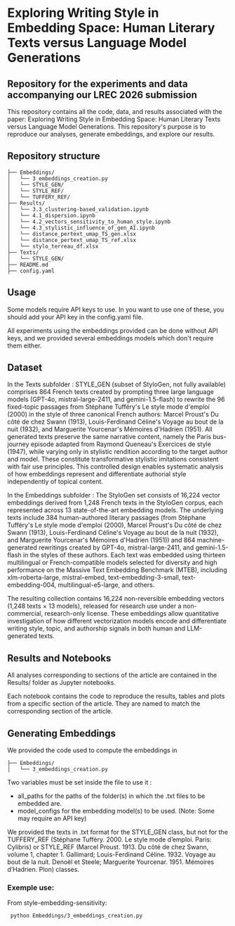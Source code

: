 # Exploring Writing Style in Embedding Space: Human Literary Texts versus Language Model Generations

## Repository for the experiments and data accompanying our LREC 2026 submission

This repository contains all the code, data, and results associated with the paper: Exploring Writing Style in Embedding Space: Human Literary Texts versus Language Model Generations. This repository's purpose is to reproduce our analyses, generate embeddings, and explore our results.

## Repository structure

```  
├── Embeddings/        
│   └── 3_embeddings_creation.py  
│   └── STYLE_GEN/
│   └── STYLE_REF/
│   └── TUFFERY_REF/
├── Results/                   
│   └── 3.3_clustering-based_validation.ipynb
│   └── 4.1_dispersion.ipynb
│   └── 4.2_vectors_sensitivity_to_human_style.ipynb
│   └── 4.3_stylistic_influence_of_gen_AI.ipynb
│   └── distance_pertext_umap_TS_gen.xlsx
│   └── distance_pertext_umap_TS_ref.xlsx
│   └── stylo_terreau_df.xlsx
├── Texts/     
│   └── STYLE_GEN/   
├── README.md  
├── config.yaml         
```

## Usage

Some models require API keys to use. In you want to use one of these, you should add your API key in the config.yaml file.

All experiments using the embeddings provided can be done without API keys, and we provided several embeddings models which don't require them either.

## Dataset

In the Texts subfolder : STYLE_GEN (subset of StyloGen, not fully available) comprises 864 French texts created by prompting three large language models (GPT-4o, mistral-large-2411, and gemini-1.5-flash) to rewrite the 96 fixed-topic passages from Stéphane Tufféry's Le style mode d'emploi (2000) in the style of three canonical French authors: Marcel Proust's Du côté de chez Swann (1913), Louis-Ferdinand Céline's Voyage au bout de la nuit (1932), and Marguerite Yourcenar's Mémoires d'Hadrien (1951). All generated texts preserve the same narrative content, namely the Paris bus-journey episode adapted from Raymond Queneau's Exercices de style (1947), while varying only in stylistic rendition according to the target author and model. These constitute transformative stylistic imitations consistent with fair use principles. This controlled design enables systematic analysis of how embeddings represent and differentiate authorial style independently of topical content.

In the Embeddings subfolder : The StyloGen set consists of 16,224 vector embeddings derived from 1,248 French texts in the StyloGen corpus, each represented across 13 state-of-the-art embedding models. The underlying texts include 384 human-authored literary passages (from Stéphane Tufféry's Le style mode d'emploi (2000), Marcel Proust's Du côté de chez Swann (1913), Louis-Ferdinand Céline's Voyage au bout de la nuit (1932), and Marguerite Yourcenar's Mémoires d'Hadrien (1951)) and 864 machine-generated rewritings created by GPT-4o, mistral-large-2411, and gemini-1.5-flash in the styles of these authors. Each text was embedded using thirteen multilingual or French-compatible models selected for diversity and high performance on the Massive Text Embedding Benchmark (MTEB), including xlm-roberta-large, mistral-embed, text-embedding-3-small, text-embedding-004, multilingual-e5-large, and others.

The resulting collection contains 16,224 non-reversible embedding vectors (1,248 texts × 13 models), released for research use under a non-commercial, research-only license. These embeddings allow quantitative investigation of how different vectorization models encode and differentiate writing style, topic, and authorship signals in both human and LLM-generated texts.


## Results and Notebooks

All analyses corresponding to sections of the article are contained in the Results/ folder as Jupyter notebooks.

Each notebook contains the code to reproduce the results, tables and plots from a specific section of the article. They are named to match the corresponding section of the article.

## Generating Embeddings

We provided the code used to compute the embeddings in 
```
├── Embeddings/                
│   └── 3_embeddings_creation.py  
```
Two variables must be set inside the file to use it : 
- all_paths for the paths of the folder(s) in which the .txt files to be embedded are.
- model_configs for the embedding model(s) to be used. (Note: Some may require an API key)

We provided the texts in .txt format for the STYLE_GEN class, but not for the TUFFERY_REF (Stéphane Tufféry. 2000. Le style mode d’emploi. Paris: Cylibris) or STYLE_REF (Marcel Proust. 1913. Du côté de chez Swann, volume 1, chapter 1. Gallimard; Louis-Ferdinand Céline. 1932. Voyage au bout de la nuit. Denoël et Steele; Marguerite Yourcenar. 1951. Mémoires d’Hadrien. Plon) classes.


### Exemple use: 
From style-embedding-sensitivity:
```
 python Embeddings/3_embeddings_creation.py
```